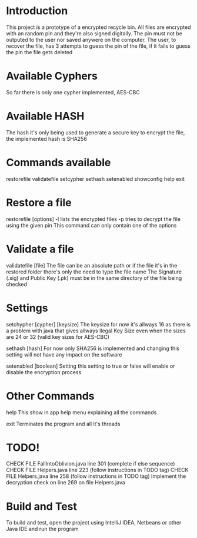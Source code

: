 # Introduction 
This project is a prototype of a encrypted recycle bin.
All files are encrypted with an random pin and they're also signed digitally.
The pin must not be outputed to the user nor saved anywere on the computer.
The user, to recover the file, has 3 attempts to guess the pin of the file, if it fails to guess the pin the file gets deleted

# Available Cyphers
So far there is only one cypher implemented, AES-CBC

# Available HASH
The hash it's only being used to generate a secure key to encrypt the file, the implemented hash is SHA256

# Commands available
restorefile
validatefile
setcypher
sethash
setenabled
showconfig
help
exit

# Restore a file
restorefile [options]
-l               lists the encrypted files
-p <pin> <file>  tries to decrypt the file using the given pin
This command can only contain one of the options

# Validate a file
validatefile [file]
The file can be an absolute path or if the file it's in the restored folder there's only the need to type the file name
The Signature (.sig) and Public Key (.pk) must be in the same directory of the file being checked

# Settings
setchypher [cypher] [keysize]
The keysize for now it's allways 16 as there is a problem with java that gives allways Ilegal Key Size even when the sizes are 24 or 32 (valid key sizes for AES-CBC)

sethash [hash]
For now only SHA256 is implemented and changing this setting will not have any impact on the software

setenabled [boolean]
Setting this setting to true or false will enable or disable the encryption process

# Other Commands
help
This show in app help menu explaining all the commands

exit
Terminates the program and all it's threads

# TODO!
CHECK FILE FallIntoOblivion.java line 301 (complete if else sequence)
CHECK FILE Helpers.java line 223          (follow instructions in TODO tag)
CHECK FILE Helpers.java line 258          (follow instructions in TODO tag)
Implement the decryption check on line 269 on file Helpers.java

# Build and Test
To build and test, open the project using IntelliJ IDEA, Netbeans or other Java IDE and run the program